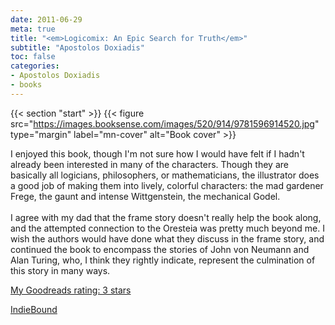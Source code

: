 ```yaml
---
date: 2011-06-29
meta: true
title: "<em>Logicomix: An Epic Search for Truth</em>"
subtitle: "Apostolos Doxiadis"
toc: false
categories:
- Apostolos Doxiadis
- books
---
```


{{< section "start" >}}
{{< figure src="https://images.booksense.com/images/520/914/9781596914520.jpg" type="margin" label="mn-cover" alt="Book cover" >}}

I enjoyed this book, though I'm not sure how I would have felt if I hadn't already been interested in many of the characters. Though they are basically all logicians, philosophers, or mathematicians, the illustrator does a good job of making them into lively, colorful characters: the mad gardener Frege, the gaunt and intense Wittgenstein, the mechanical Godel.<br /><br />I agree with my dad that the frame story doesn't really help the book along, and the attempted connection to the Oresteia was pretty much beyond me. I wish the authors would have done what they discuss in the frame story, and continued the book to encompass the stories of John von Neumann and Alan Turing, who, I think they rightly indicate, represent the culmination of this story in many ways.

[My Goodreads rating: 3 stars](https://www.goodreads.com/review/show/179916974)  

[IndieBound](https://www.indiebound.org/book/9781596914520)
